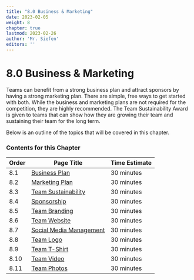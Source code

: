 ```yaml
---
title: "8.0 Business & Marketing"
date: 2023-02-05
weight: 8
chapter: true
lastmod: 2023-02-26
author: 'Mr. Siefen'
editors: ''
---
```


# 8.0 Business & Marketing

Teams can benefit from a strong business plan and attract sponsors by having a strong marketing plan. There are simple, free ways to get started with both. While the business and marketing plans are not required for the competition, they are highly recommended. The Team Sustainability Award is given to teams that can show how they are growing their team and sustaining their team for the long term.

Below is an outline of the topics that will be covered in this chapter.

### Contents for this Chapter

| Order | Page Title | Time Estimate |
| --- | --- | --- |
| 8.1 | [Business Plan](/business_marketing/business_plan) | 30 minutes |
| 8.2 | [Marketing Plan](/business_marketing/marketing_plan) | 30 minutes |
| 8.3 | [Team Sustainability](/business_marketing/team_sustainability) | 30 minutes |
| 8.4 | [Sponsorship](/business_marketing/sponsorship) | 30 minutes |
| 8.5 | [Team Branding](/business_marketing/team_branding) | 30 minutes |
| 8.6 | [Team Website](/business_marketing/team_website) | 30 minutes |
| 8.7 | [Social Media Management](/business_marketing/social_media_management) | 30 minutes |
| 8.8 | [Team Logo](/business_marketing/team_logo) | 30 minutes |
| 8.9 | [Team T-Shirt](/business_marketing/team_tshirt) | 30 minutes |
| 8.10 | [Team Video](/business_marketing/team_video) | 30 minutes |
| 8.11 | [Team Photos](/business_marketing/team_photos) | 30 minutes |